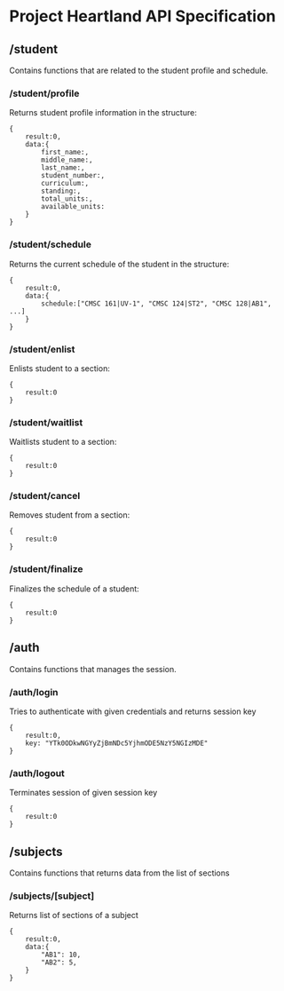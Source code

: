 # Project Heartland API Specification

## /student
Contains functions that are related to the student profile and schedule.

### /student/profile
  Returns student profile information in the structure:
```
{
	result:0,
    data:{
    	first_name:,
        middle_name:,
        last_name:,
        student_number:,
        curriculum:,
        standing:,
        total_units:,
        available_units:
	}
}
```

### /student/schedule
  Returns the current schedule of the student in the structure:
```
{
	result:0,
    data:{
    	schedule:["CMSC 161|UV-1", "CMSC 124|ST2", "CMSC 128|AB1", ...]
	}
}
```

### /student/enlist
  Enlists student to a section:
```
{
	result:0
}
```

### /student/waitlist
  Waitlists student to a section:
```
{
	result:0
}
```

### /student/cancel
  Removes student from a section:
```
{
	result:0
}
```

### /student/finalize
  Finalizes the schedule of a student:
```
{
	result:0
}
```


## /auth
Contains functions that manages the session.

### /auth/login
  Tries to authenticate with given credentials and returns session key
```
{
	result:0,
    key: "YTk0ODkwNGYyZjBmNDc5YjhmODE5NzY5NGIzMDE"
}
```

### /auth/logout
  Terminates session of given session key
```
{
	result:0
}
```

## /subjects
Contains functions that returns data from the list of sections

### /subjects/[subject]
  Returns list of sections of a subject
```
{
	result:0,
    data:{
    	"AB1": 10,
        "AB2": 5,
    }
}
```
